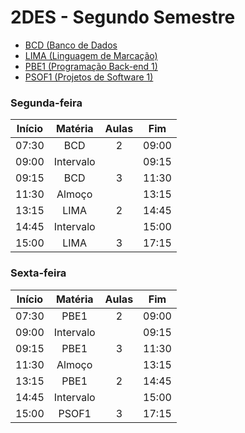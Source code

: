 # 2DES - Segundo Semestre
- [BCD (Banco de Dados](./01-bcd/)
- [LIMA (Linguagem de Marcação)](./02-lima/)
- [PBE1 (Programação Back-end 1)](./03-pbe1/)
- [PSOF1 (Projetos de Software 1)](./04-psof1/)

### Segunda-feira
|Início|Matéria|Aulas|Fim|
|-|:-:|:-:|:-:|
|07:30|BCD|2|09:00|
|09:00|Intervalo||09:15|
|09:15|BCD|3|11:30|
|11:30|Almoço||13:15|
|13:15|LIMA|2|14:45|
|14:45|Intervalo||15:00|
|15:00|LIMA|3|17:15|

### Sexta-feira
|Início|Matéria|Aulas|Fim|
|-|:-:|:-:|:-:|
|07:30|PBE1|2|09:00|
|09:00|Intervalo||09:15|
|09:15|PBE1|3|11:30|
|11:30|Almoço||13:15|
|13:15|PBE1|2|14:45|
|14:45|Intervalo||15:00|
|15:00|PSOF1|3|17:15|
